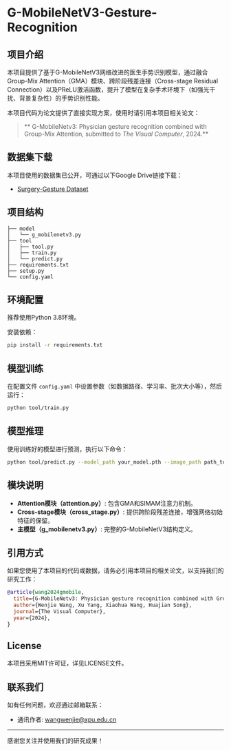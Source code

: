 # G-MobileNetV3-Gesture-Recognition

## 项目介绍

本项目提供了基于G-MobileNetV3网络改进的医生手势识别模型，通过融合Group-Mix Attention（GMA）模块、跨阶段残差连接（Cross-stage Residual Connection）以及PReLU激活函数，提升了模型在复杂手术环境下（如强光干扰、背景复杂性）的手势识别性能。

本项目代码为论文提供了直接实现方案，使用时请引用本项目相关论文：

> ** G-MobileNetv3: Physician gesture recognition combined with Group-Mix Attention, submitted to *The Visual Computer*, 2024.**

## 数据集下载

本项目使用的数据集已公开，可通过以下Google Drive链接下载：

* [Surgery-Gesture Dataset](https://drive.google.com/drive/folders/101s5aNbuW0mgAzPqKJ-PqivyTrKvGG63)

## 项目结构

```
├── model
│   └── g_mobilenetv3.py
├── tool
│   ├── tool.py
│   ├── train.py
│   └── predict.py
├── requirements.txt
├── setup.py
└── config.yaml
```

## 环境配置

推荐使用Python 3.8环境。

安装依赖：

```bash
pip install -r requirements.txt
```

## 模型训练

在配置文件 `config.yaml` 中设置参数（如数据路径、学习率、批次大小等），然后运行：

```bash
python tool/train.py
```

## 模型推理

使用训练好的模型进行预测，执行以下命令：

```bash
python tool/predict.py --model_path your_model.pth --image_path path_to_image.jpg
```

## 模块说明

* **Attention模块（attention.py）**: 包含GMA和SIMAM注意力机制。
* **Cross-stage模块（cross\_stage.py）**: 提供跨阶段残差连接，增强网络初始特征的保留。
* **主模型（g\_mobilenetv3.py）**: 完整的G-MobileNetV3结构定义。

## 引用方式

如果您使用了本项目的代码或数据，请务必引用本项目的相关论文，以支持我们的研究工作：

```bibtex
@article{wang2024gmobile,
  title={G-MobileNetv3: Physician gesture recognition combined with Group-Mix Attention},
  author={Wenjie Wang, Xu Yang, Xiaohua Wang, Huajian Song},
  journal={The Visual Computer},
  year={2024},
}
```

## License

本项目采用MIT许可证，详见LICENSE文件。

## 联系我们

如有任何问题，欢迎通过邮箱联系：

* 通讯作者: [wangwenjie@xpu.edu.cn](mailto:wangwenjie@xpu.edu.cn)

---

感谢您关注并使用我们的研究成果！

